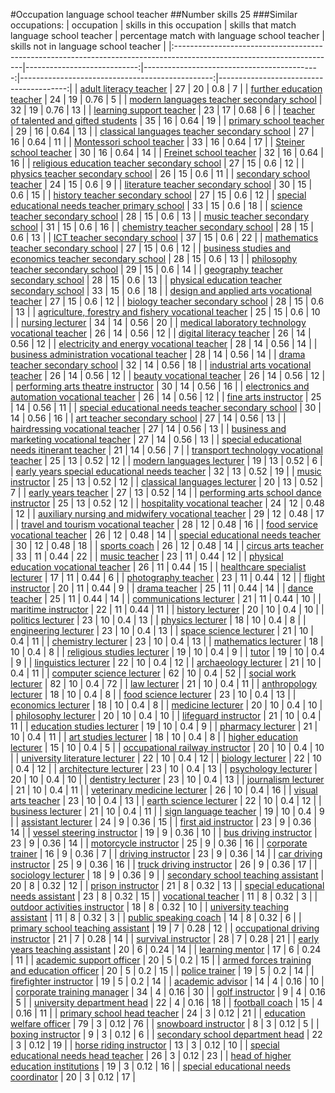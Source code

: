 #Occupation language school teacher
##Number skills 25
###Similar occupations:
| occupation                                                                                                            |   skills in this occupation |   skills that match language school teacher |   percentage match with language school teacher |   skills not in language school teacher |
|:----------------------------------------------------------------------------------------------------------------------|----------------------------:|--------------------------------------------:|------------------------------------------------:|----------------------------------------:|
| [adult literacy teacher](adult_literacy_teacher.md)                                                                   |                          27 |                                          20 |                                            0.8  |                                       7 |
| [further education teacher](further_education_teacher.md)                                                             |                          24 |                                          19 |                                            0.76 |                                       5 |
| [modern languages teacher secondary school](modern_languages_teacher_secondary_school.md)                             |                          32 |                                          19 |                                            0.76 |                                      13 |
| [learning support teacher](learning_support_teacher.md)                                                               |                          23 |                                          17 |                                            0.68 |                                       6 |
| [teacher of talented and gifted students](teacher_of_talented_and_gifted_students.md)                                 |                          35 |                                          16 |                                            0.64 |                                      19 |
| [primary school teacher](primary_school_teacher.md)                                                                   |                          29 |                                          16 |                                            0.64 |                                      13 |
| [classical languages teacher secondary school](classical_languages_teacher_secondary_school.md)                       |                          27 |                                          16 |                                            0.64 |                                      11 |
| [Montessori school teacher](Montessori_school_teacher.md)                                                             |                          33 |                                          16 |                                            0.64 |                                      17 |
| [Steiner school teacher](Steiner_school_teacher.md)                                                                   |                          30 |                                          16 |                                            0.64 |                                      14 |
| [Freinet school teacher](Freinet_school_teacher.md)                                                                   |                          32 |                                          16 |                                            0.64 |                                      16 |
| [religious education teacher secondary school](religious_education_teacher_secondary_school.md)                       |                          27 |                                          15 |                                            0.6  |                                      12 |
| [physics teacher secondary school](physics_teacher_secondary_school.md)                                               |                          26 |                                          15 |                                            0.6  |                                      11 |
| [secondary school teacher](secondary_school_teacher.md)                                                               |                          24 |                                          15 |                                            0.6  |                                       9 |
| [literature teacher secondary school](literature_teacher_secondary_school.md)                                         |                          30 |                                          15 |                                            0.6  |                                      15 |
| [history teacher secondary school](history_teacher_secondary_school.md)                                               |                          27 |                                          15 |                                            0.6  |                                      12 |
| [special educational needs teacher primary school](special_educational_needs_teacher_primary_school.md)               |                          33 |                                          15 |                                            0.6  |                                      18 |
| [science teacher secondary school](science_teacher_secondary_school.md)                                               |                          28 |                                          15 |                                            0.6  |                                      13 |
| [music teacher secondary school](music_teacher_secondary_school.md)                                                   |                          31 |                                          15 |                                            0.6  |                                      16 |
| [chemistry teacher secondary school](chemistry_teacher_secondary_school.md)                                           |                          28 |                                          15 |                                            0.6  |                                      13 |
| [ICT teacher secondary school](ICT_teacher_secondary_school.md)                                                       |                          37 |                                          15 |                                            0.6  |                                      22 |
| [mathematics teacher secondary school](mathematics_teacher_secondary_school.md)                                       |                          27 |                                          15 |                                            0.6  |                                      12 |
| [business studies and economics teacher secondary school](business_studies_and_economics_teacher_secondary_school.md) |                          28 |                                          15 |                                            0.6  |                                      13 |
| [philosophy teacher secondary school](philosophy_teacher_secondary_school.md)                                         |                          29 |                                          15 |                                            0.6  |                                      14 |
| [geography teacher secondary school](geography_teacher_secondary_school.md)                                           |                          28 |                                          15 |                                            0.6  |                                      13 |
| [physical education teacher secondary school](physical_education_teacher_secondary_school.md)                         |                          33 |                                          15 |                                            0.6  |                                      18 |
| [design and applied arts vocational teacher](design_and_applied_arts_vocational_teacher.md)                           |                          27 |                                          15 |                                            0.6  |                                      12 |
| [biology teacher secondary school](biology_teacher_secondary_school.md)                                               |                          28 |                                          15 |                                            0.6  |                                      13 |
| [agriculture, forestry and fishery vocational teacher](agriculture,_forestry_and_fishery_vocational_teacher.md)       |                          25 |                                          15 |                                            0.6  |                                      10 |
| [nursing lecturer](nursing_lecturer.md)                                                                               |                          34 |                                          14 |                                            0.56 |                                      20 |
| [medical laboratory technology vocational teacher](medical_laboratory_technology_vocational_teacher.md)               |                          26 |                                          14 |                                            0.56 |                                      12 |
| [digital literacy teacher](digital_literacy_teacher.md)                                                               |                          26 |                                          14 |                                            0.56 |                                      12 |
| [electricity and energy vocational teacher](electricity_and_energy_vocational_teacher.md)                             |                          28 |                                          14 |                                            0.56 |                                      14 |
| [business administration vocational teacher](business_administration_vocational_teacher.md)                           |                          28 |                                          14 |                                            0.56 |                                      14 |
| [drama teacher secondary school](drama_teacher_secondary_school.md)                                                   |                          32 |                                          14 |                                            0.56 |                                      18 |
| [industrial arts vocational teacher](industrial_arts_vocational_teacher.md)                                           |                          26 |                                          14 |                                            0.56 |                                      12 |
| [beauty vocational teacher](beauty_vocational_teacher.md)                                                             |                          26 |                                          14 |                                            0.56 |                                      12 |
| [performing arts theatre instructor](performing_arts_theatre_instructor.md)                                           |                          30 |                                          14 |                                            0.56 |                                      16 |
| [electronics and automation vocational teacher](electronics_and_automation_vocational_teacher.md)                     |                          26 |                                          14 |                                            0.56 |                                      12 |
| [fine arts instructor](fine_arts_instructor.md)                                                                       |                          25 |                                          14 |                                            0.56 |                                      11 |
| [special educational needs teacher secondary school](special_educational_needs_teacher_secondary_school.md)           |                          30 |                                          14 |                                            0.56 |                                      16 |
| [art teacher secondary school](art_teacher_secondary_school.md)                                                       |                          27 |                                          14 |                                            0.56 |                                      13 |
| [hairdressing vocational teacher](hairdressing_vocational_teacher.md)                                                 |                          27 |                                          14 |                                            0.56 |                                      13 |
| [business and marketing vocational teacher](business_and_marketing_vocational_teacher.md)                             |                          27 |                                          14 |                                            0.56 |                                      13 |
| [special educational needs itinerant teacher](special_educational_needs_itinerant_teacher.md)                         |                          21 |                                          14 |                                            0.56 |                                       7 |
| [transport technology vocational teacher](transport_technology_vocational_teacher.md)                                 |                          25 |                                          13 |                                            0.52 |                                      12 |
| [modern languages lecturer](modern_languages_lecturer.md)                                                             |                          19 |                                          13 |                                            0.52 |                                       6 |
| [early years special educational needs teacher](early_years_special_educational_needs_teacher.md)                     |                          32 |                                          13 |                                            0.52 |                                      19 |
| [music instructor](music_instructor.md)                                                                               |                          25 |                                          13 |                                            0.52 |                                      12 |
| [classical languages lecturer](classical_languages_lecturer.md)                                                       |                          20 |                                          13 |                                            0.52 |                                       7 |
| [early years teacher](early_years_teacher.md)                                                                         |                          27 |                                          13 |                                            0.52 |                                      14 |
| [performing arts school dance instructor](performing_arts_school_dance_instructor.md)                                 |                          25 |                                          13 |                                            0.52 |                                      12 |
| [hospitality vocational teacher](hospitality_vocational_teacher.md)                                                   |                          24 |                                          12 |                                            0.48 |                                      12 |
| [auxiliary nursing and midwifery vocational teacher](auxiliary_nursing_and_midwifery_vocational_teacher.md)           |                          29 |                                          12 |                                            0.48 |                                      17 |
| [travel and tourism vocational teacher](travel_and_tourism_vocational_teacher.md)                                     |                          28 |                                          12 |                                            0.48 |                                      16 |
| [food service vocational teacher](food_service_vocational_teacher.md)                                                 |                          26 |                                          12 |                                            0.48 |                                      14 |
| [special educational needs teacher](special_educational_needs_teacher.md)                                             |                          30 |                                          12 |                                            0.48 |                                      18 |
| [sports coach](sports_coach.md)                                                                                       |                          26 |                                          12 |                                            0.48 |                                      14 |
| [circus arts teacher](circus_arts_teacher.md)                                                                         |                          33 |                                          11 |                                            0.44 |                                      22 |
| [music teacher](music_teacher.md)                                                                                     |                          23 |                                          11 |                                            0.44 |                                      12 |
| [physical education vocational teacher](physical_education_vocational_teacher.md)                                     |                          26 |                                          11 |                                            0.44 |                                      15 |
| [healthcare specialist lecturer](healthcare_specialist_lecturer.md)                                                   |                          17 |                                          11 |                                            0.44 |                                       6 |
| [photography teacher](photography_teacher.md)                                                                         |                          23 |                                          11 |                                            0.44 |                                      12 |
| [flight instructor](flight_instructor.md)                                                                             |                          20 |                                          11 |                                            0.44 |                                       9 |
| [drama teacher](drama_teacher.md)                                                                                     |                          25 |                                          11 |                                            0.44 |                                      14 |
| [dance teacher](dance_teacher.md)                                                                                     |                          25 |                                          11 |                                            0.44 |                                      14 |
| [communications lecturer](communications_lecturer.md)                                                                 |                          21 |                                          11 |                                            0.44 |                                      10 |
| [maritime instructor](maritime_instructor.md)                                                                         |                          22 |                                          11 |                                            0.44 |                                      11 |
| [history lecturer](history_lecturer.md)                                                                               |                          20 |                                          10 |                                            0.4  |                                      10 |
| [politics lecturer](politics_lecturer.md)                                                                             |                          23 |                                          10 |                                            0.4  |                                      13 |
| [physics lecturer](physics_lecturer.md)                                                                               |                          18 |                                          10 |                                            0.4  |                                       8 |
| [engineering lecturer](engineering_lecturer.md)                                                                       |                          23 |                                          10 |                                            0.4  |                                      13 |
| [space science lecturer](space_science_lecturer.md)                                                                   |                          21 |                                          10 |                                            0.4  |                                      11 |
| [chemistry lecturer](chemistry_lecturer.md)                                                                           |                          23 |                                          10 |                                            0.4  |                                      13 |
| [mathematics lecturer](mathematics_lecturer.md)                                                                       |                          18 |                                          10 |                                            0.4  |                                       8 |
| [religious studies lecturer](religious_studies_lecturer.md)                                                           |                          19 |                                          10 |                                            0.4  |                                       9 |
| [tutor](tutor.md)                                                                                                     |                          19 |                                          10 |                                            0.4  |                                       9 |
| [linguistics lecturer](linguistics_lecturer.md)                                                                       |                          22 |                                          10 |                                            0.4  |                                      12 |
| [archaeology lecturer](archaeology_lecturer.md)                                                                       |                          21 |                                          10 |                                            0.4  |                                      11 |
| [computer science lecturer](computer_science_lecturer.md)                                                             |                          62 |                                          10 |                                            0.4  |                                      52 |
| [social work lecturer](social_work_lecturer.md)                                                                       |                          82 |                                          10 |                                            0.4  |                                      72 |
| [law lecturer](law_lecturer.md)                                                                                       |                          21 |                                          10 |                                            0.4  |                                      11 |
| [anthropology lecturer](anthropology_lecturer.md)                                                                     |                          18 |                                          10 |                                            0.4  |                                       8 |
| [food science lecturer](food_science_lecturer.md)                                                                     |                          23 |                                          10 |                                            0.4  |                                      13 |
| [economics lecturer](economics_lecturer.md)                                                                           |                          18 |                                          10 |                                            0.4  |                                       8 |
| [medicine lecturer](medicine_lecturer.md)                                                                             |                          20 |                                          10 |                                            0.4  |                                      10 |
| [philosophy lecturer](philosophy_lecturer.md)                                                                         |                          20 |                                          10 |                                            0.4  |                                      10 |
| [lifeguard instructor](lifeguard_instructor.md)                                                                       |                          21 |                                          10 |                                            0.4  |                                      11 |
| [education studies lecturer](education_studies_lecturer.md)                                                           |                          19 |                                          10 |                                            0.4  |                                       9 |
| [pharmacy lecturer](pharmacy_lecturer.md)                                                                             |                          21 |                                          10 |                                            0.4  |                                      11 |
| [art studies lecturer](art_studies_lecturer.md)                                                                       |                          18 |                                          10 |                                            0.4  |                                       8 |
| [higher education lecturer](higher_education_lecturer.md)                                                             |                          15 |                                          10 |                                            0.4  |                                       5 |
| [occupational railway instructor](occupational_railway_instructor.md)                                                 |                          20 |                                          10 |                                            0.4  |                                      10 |
| [university literature lecturer](university_literature_lecturer.md)                                                   |                          22 |                                          10 |                                            0.4  |                                      12 |
| [biology lecturer](biology_lecturer.md)                                                                               |                          22 |                                          10 |                                            0.4  |                                      12 |
| [architecture lecturer](architecture_lecturer.md)                                                                     |                          23 |                                          10 |                                            0.4  |                                      13 |
| [psychology lecturer](psychology_lecturer.md)                                                                         |                          20 |                                          10 |                                            0.4  |                                      10 |
| [dentistry lecturer](dentistry_lecturer.md)                                                                           |                          23 |                                          10 |                                            0.4  |                                      13 |
| [journalism lecturer](journalism_lecturer.md)                                                                         |                          21 |                                          10 |                                            0.4  |                                      11 |
| [veterinary medicine lecturer](veterinary_medicine_lecturer.md)                                                       |                          26 |                                          10 |                                            0.4  |                                      16 |
| [visual arts teacher](visual_arts_teacher.md)                                                                         |                          23 |                                          10 |                                            0.4  |                                      13 |
| [earth science lecturer](earth_science_lecturer.md)                                                                   |                          22 |                                          10 |                                            0.4  |                                      12 |
| [business lecturer](business_lecturer.md)                                                                             |                          21 |                                          10 |                                            0.4  |                                      11 |
| [sign language teacher](sign_language_teacher.md)                                                                     |                          19 |                                          10 |                                            0.4  |                                       9 |
| [assistant lecturer](assistant_lecturer.md)                                                                           |                          24 |                                           9 |                                            0.36 |                                      15 |
| [first aid instructor](first_aid_instructor.md)                                                                       |                          23 |                                           9 |                                            0.36 |                                      14 |
| [vessel steering instructor](vessel_steering_instructor.md)                                                           |                          19 |                                           9 |                                            0.36 |                                      10 |
| [bus driving instructor](bus_driving_instructor.md)                                                                   |                          23 |                                           9 |                                            0.36 |                                      14 |
| [motorcycle instructor](motorcycle_instructor.md)                                                                     |                          25 |                                           9 |                                            0.36 |                                      16 |
| [corporate trainer](corporate_trainer.md)                                                                             |                          16 |                                           9 |                                            0.36 |                                       7 |
| [driving instructor](driving_instructor.md)                                                                           |                          23 |                                           9 |                                            0.36 |                                      14 |
| [car driving instructor](car_driving_instructor.md)                                                                   |                          25 |                                           9 |                                            0.36 |                                      16 |
| [truck driving instructor](truck_driving_instructor.md)                                                               |                          26 |                                           9 |                                            0.36 |                                      17 |
| [sociology lecturer](sociology_lecturer.md)                                                                           |                          18 |                                           9 |                                            0.36 |                                       9 |
| [secondary school teaching assistant](secondary_school_teaching_assistant.md)                                         |                          20 |                                           8 |                                            0.32 |                                      12 |
| [prison instructor](prison_instructor.md)                                                                             |                          21 |                                           8 |                                            0.32 |                                      13 |
| [special educational needs assistant](special_educational_needs_assistant.md)                                         |                          23 |                                           8 |                                            0.32 |                                      15 |
| [vocational teacher](vocational_teacher.md)                                                                           |                          11 |                                           8 |                                            0.32 |                                       3 |
| [outdoor activities instructor](outdoor_activities_instructor.md)                                                     |                          18 |                                           8 |                                            0.32 |                                      10 |
| [university teaching assistant](university_teaching_assistant.md)                                                     |                          11 |                                           8 |                                            0.32 |                                       3 |
| [public speaking coach](public_speaking_coach.md)                                                                     |                          14 |                                           8 |                                            0.32 |                                       6 |
| [primary school teaching assistant](primary_school_teaching_assistant.md)                                             |                          19 |                                           7 |                                            0.28 |                                      12 |
| [occupational driving instructor](occupational_driving_instructor.md)                                                 |                          21 |                                           7 |                                            0.28 |                                      14 |
| [survival instructor](survival_instructor.md)                                                                         |                          28 |                                           7 |                                            0.28 |                                      21 |
| [early years teaching assistant](early_years_teaching_assistant.md)                                                   |                          20 |                                           6 |                                            0.24 |                                      14 |
| [learning mentor](learning_mentor.md)                                                                                 |                          17 |                                           6 |                                            0.24 |                                      11 |
| [academic support officer](academic_support_officer.md)                                                               |                          20 |                                           5 |                                            0.2  |                                      15 |
| [armed forces training and education officer](armed_forces_training_and_education_officer.md)                         |                          20 |                                           5 |                                            0.2  |                                      15 |
| [police trainer](police_trainer.md)                                                                                   |                          19 |                                           5 |                                            0.2  |                                      14 |
| [firefighter instructor](firefighter_instructor.md)                                                                   |                          19 |                                           5 |                                            0.2  |                                      14 |
| [academic advisor](academic_advisor.md)                                                                               |                          14 |                                           4 |                                            0.16 |                                      10 |
| [corporate training manager](corporate_training_manager.md)                                                           |                          34 |                                           4 |                                            0.16 |                                      30 |
| [golf instructor](golf_instructor.md)                                                                                 |                           9 |                                           4 |                                            0.16 |                                       5 |
| [university department head](university_department_head.md)                                                           |                          22 |                                           4 |                                            0.16 |                                      18 |
| [football coach](football_coach.md)                                                                                   |                          15 |                                           4 |                                            0.16 |                                      11 |
| [primary school head teacher](primary_school_head_teacher.md)                                                         |                          24 |                                           3 |                                            0.12 |                                      21 |
| [education welfare officer](education_welfare_officer.md)                                                             |                          79 |                                           3 |                                            0.12 |                                      76 |
| [snowboard instructor](snowboard_instructor.md)                                                                       |                           8 |                                           3 |                                            0.12 |                                       5 |
| [boxing instructor](boxing_instructor.md)                                                                             |                           9 |                                           3 |                                            0.12 |                                       6 |
| [secondary school department head](secondary_school_department_head.md)                                               |                          22 |                                           3 |                                            0.12 |                                      19 |
| [horse riding instructor](horse_riding_instructor.md)                                                                 |                          13 |                                           3 |                                            0.12 |                                      10 |
| [special educational needs head teacher](special_educational_needs_head_teacher.md)                                   |                          26 |                                           3 |                                            0.12 |                                      23 |
| [head of higher education institutions](head_of_higher_education_institutions.md)                                     |                          19 |                                           3 |                                            0.12 |                                      16 |
| [special educational needs coordinator](special_educational_needs_coordinator.md)                                     |                          20 |                                           3 |                                            0.12 |                                      17 |
